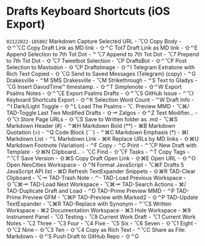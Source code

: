 # Drafts Keyboard Shortcuts (iOS Export)
`02122022-185802`
Markdown Capture Selected URL - ⌥O
Copy Body - ⇧⌃⌥C
Copy Draft Link as MD link - ⇧⌃C
Tot7 Draft Link as MD link - ⇧⌃E
Append Selection to 7th Tot Dot - ⌃⌥7
Append to 7th Tot Dot - ⌥7
Prepend to 7th Tot Dot - ⇧⌥7
Tweetbot Selection - ⌥P
DraftsBot - ⇧⌃⌥P
Post Selection to Mastodon - ⇧⌥P
DraftsImage - ⇧⌃I
Telegram Extratone with Rich Text Copied - ⇧⌥G
Send to Saved Messages (Telegram) (copy) - ⌃G
Drakesville - ⌃M
SMS Drakesville - ⌥M
Strikethrough - ⌃S
Text to Gladys - ⌥G
Insert DavodTime™  timestamp. - ⇧⌃T
Simplenote - ⇧⌃W
Export Psalms Notes - ⇧⌃⌥E
Export Psalms Drafts - ⇧⌃⌥S
GitHub Issue - ⌃⌥I
Keyboard Shortcuts Export - ⇧⌃K
Selection Word Count - ⌃W
Draft Info - ⌃I
Dark/Light Toggle - ⇧⌃L
Load The Psalms - ⌥.
Preview MMD - ⌥⌘/
TAD-Toggle Last Two Modified Drafts - ⇧⇥
Zalgos - ⇧⌃Z
Text Modifier… - ⇧⌥t
Store Page URLs - ⇧⌥S
Save to Written folder as .md - ⌥⌘S
Markdown Header (#) - ⌃⌘H
Markdown Bold (**) - ⌘B
Markdown Quotation (>) - ⌃Q
Code Block (```) - ⌃⌘C
Markdown Emphasis (*) - ⌘I
Markdown List - ⌃L
Markdown Link - ⌘K
Replace URLs by MD links - ⇧⌘U
Markdown Footnote (Variation) - ⌃F
Copy - ⌃C
Print - ⌃⌥P
New Draft with Template - ⇧⌘N
Clipboard… - ⌥C
Find - ⇧⌥F
Tasks - ⌃T
Copy Tags - ⌃⌥T
Save Version - ⇧⌘S
Copy Draft Open Link - ⇧⌘E
Open URL - ⇧⌃O
Open NeoCities Workspace - ⇧⌃N
Format JavaScript - ⌥⌘F
Drafts 5 JavaScript API list - ⌘D
Refresh TextExpander Snippets - ⇧⌘R
TAD-Clear Clipboard - ⌥⇥
TAD-Trash Note - ⌃-
TAD-Load Previous Workspace - ⇧⌥⌘⇥
TAD-Load Next Workspace - ⌥⌘⇥
TAD-Search Actions - ⌘/
TAD-Duplicate Draft and Load - ⌃D
TAD-Prime Preview MMD - ⌃P
TAD-Prime Preview GFM - ⌥⌘P
TAD-Preview with Marked2 - ⇧⌃P
TAD-Update TextExpander - ⌥⌘R
TAD-Replace with Synonym - ⌃⌥S
Written Workspace - ⌘2
Documentation Workspace - ⌘3
Hole Workspace - ⌘9
Instrument Panel - ⌥0
Testing - ⌥9
Current Work Draft - ⌥1
Current Work Notes - ⌥2
Three - ⌥3
Four - ⌥4
Five - ⌥5
Six - ⌥6
Seven - ⇧⌥1
Eight - ⇧⌥2
Nine - ⇧⌥3
Ten - ⇧⌥4
Copy as Rich Text - ⌃⌥C
Share as File: Markdown - ⇧⌃S
Push Draft to GitHub Repo - ⇧⌃G